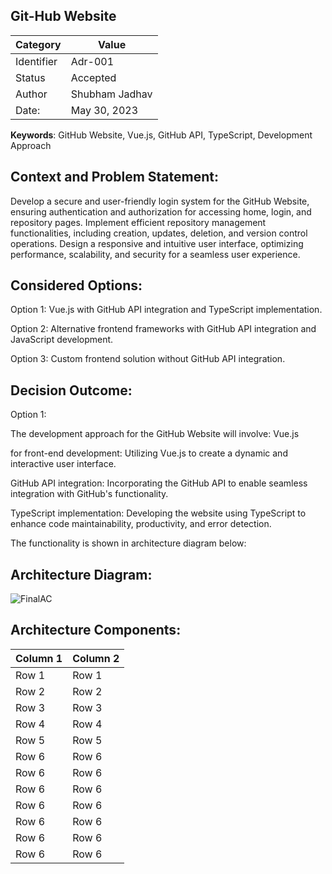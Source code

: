 **Git-Hub Website**
--------------------------------------------------------------------------------------------------------------------------------------------------------------------------------------------

| Category | Value | 
|----------|----------|
| Identifier  | Adr-001 | 
|  Status  | Accepted | 
|  Author | Shubham Jadhav |
|  Date:  | May 30, 2023 | 

**Keywords**: GitHub Website, Vue.js, GitHub API, TypeScript, Development Approach

**Context and Problem Statement:**
--------------------------------------------------------------------------------------------------------------------------------------------------------------------------------------------
Develop a secure and user-friendly login system for the GitHub Website, ensuring authentication and authorization for accessing home, login, and repository pages. Implement efficient repository management functionalities, including creation, updates, deletion, and version control operations. Design a responsive and intuitive user interface, optimizing performance, scalability, and security for a seamless user experience.

**Considered Options:** 
--------------------------------------------------------------------------------------------------------------------------------------------------------------------------------------------

Option 1: Vue.js with GitHub API integration and TypeScript implementation.

Option 2: Alternative frontend frameworks with GitHub API integration and JavaScript development.

Option 3: Custom frontend solution without GitHub API integration.


**Decision Outcome:**
--------------------------------------------------------------------------------------------------------------------------------------------------------------------------------------------

Option 1:

The development approach for the GitHub Website will involve: Vue.js 

for front-end development: Utilizing Vue.js to create a dynamic and interactive user interface.                            

GitHub API integration: Incorporating the GitHub API to enable seamless integration with GitHub's functionality.                                       

TypeScript implementation: Developing the website using TypeScript to enhance code maintainability, productivity, and error detection.

The functionality is shown in architecture diagram below:

**Architecture Diagram:**
--------------------------------------------------------------------------------------------------------------------------------------------------------------------------------------------


![FinalAC](https://github.com/shubjadh/SE577/assets/114832019/033888b1-dae7-48e0-bec4-1a540beb33d8)

**Architecture Components:**
--------------------------------------------------------------------------------------------------------------------------------------------------------------------------------------------

| Column 1 | Column 2 |
|----------|----------|
| Row 1    | Row 1    |
| Row 2    | Row 2    |
| Row 3    | Row 3    |
| Row 4    | Row 4    |
| Row 5    | Row 5    |
| Row 6    | Row 6    |
| Row 6    | Row 6    |
| Row 6    | Row 6    |
| Row 6    | Row 6    |
| Row 6    | Row 6    |
| Row 6    | Row 6    |
| Row 6    | Row 6    |






